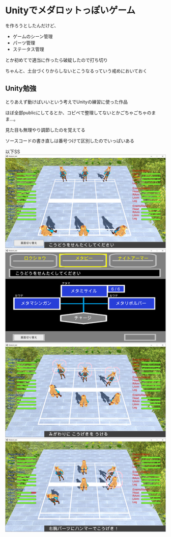 # Unityでメダロットっぽいゲーム

を作ろうとしたんだけど、
- ゲームのシーン管理
- パーツ管理
- ステータス管理

とか初めてで適当に作ったら破綻したので打ち切り

ちゃんと、土台づくりからしないとこうなるっていう戒めにおいておく

## Unity勉強
とりあえず動けばいいという考えでUnityの練習に使った作品

ほぼ全部publicにしてるとか、コピペで整理してないとかごちゃごちゃのまま...。

見た目も無理やり調節したのを覚えてる

ソースコードの書き直しは番号つけて区別したのでいっぱいある

以下SS
![](https://github.com/Hiroya-W/Unity_Medarot/blob/imgs/SnapCrab_2018-12-27_13-36-23.png)
![](https://github.com/Hiroya-W/Unity_Medarot/blob/imgs/SnapCrab_2018-12-27_13-36-42.png)
![](https://github.com/Hiroya-W/Unity_Medarot/blob/imgs/SnapCrab_2018-12-27_13-37-46.png)
![](https://github.com/Hiroya-W/Unity_Medarot/blob/imgs/SnapCrab_2018-12-27_13-38-6.png)
